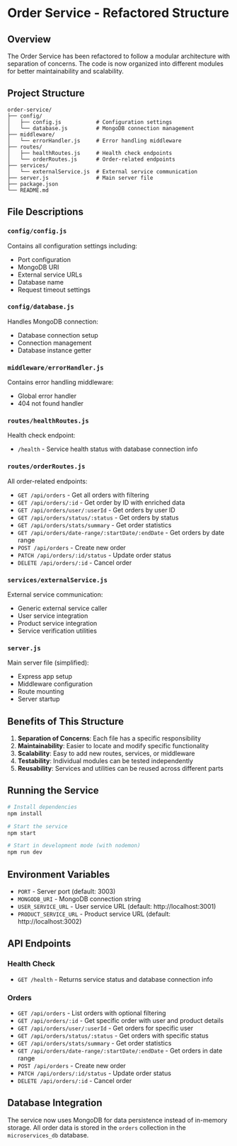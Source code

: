 # Order Service - Refactored Structure

## Overview
The Order Service has been refactored to follow a modular architecture with separation of concerns. The code is now organized into different modules for better maintainability and scalability.

## Project Structure

```
order-service/
├── config/
│   ├── config.js           # Configuration settings
│   └── database.js         # MongoDB connection management
├── middleware/
│   └── errorHandler.js     # Error handling middleware
├── routes/
│   ├── healthRoutes.js     # Health check endpoints
│   └── orderRoutes.js      # Order-related endpoints
├── services/
│   └── externalService.js  # External service communication
├── server.js               # Main server file
├── package.json
└── README.md
```

## File Descriptions

### `config/config.js`
Contains all configuration settings including:
- Port configuration
- MongoDB URI
- External service URLs
- Database name
- Request timeout settings

### `config/database.js`
Handles MongoDB connection:
- Database connection setup
- Connection management
- Database instance getter

### `middleware/errorHandler.js`
Contains error handling middleware:
- Global error handler
- 404 not found handler

### `routes/healthRoutes.js`
Health check endpoint:
- `/health` - Service health status with database connection info

### `routes/orderRoutes.js`
All order-related endpoints:
- `GET /api/orders` - Get all orders with filtering
- `GET /api/orders/:id` - Get order by ID with enriched data
- `GET /api/orders/user/:userId` - Get orders by user ID
- `GET /api/orders/status/:status` - Get orders by status
- `GET /api/orders/stats/summary` - Get order statistics
- `GET /api/orders/date-range/:startDate/:endDate` - Get orders by date range
- `POST /api/orders` - Create new order
- `PATCH /api/orders/:id/status` - Update order status
- `DELETE /api/orders/:id` - Cancel order

### `services/externalService.js`
External service communication:
- Generic external service caller
- User service integration
- Product service integration
- Service verification utilities

### `server.js`
Main server file (simplified):
- Express app setup
- Middleware configuration
- Route mounting
- Server startup

## Benefits of This Structure

1. **Separation of Concerns**: Each file has a specific responsibility
2. **Maintainability**: Easier to locate and modify specific functionality
3. **Scalability**: Easy to add new routes, services, or middleware
4. **Testability**: Individual modules can be tested independently
5. **Reusability**: Services and utilities can be reused across different parts

## Running the Service

```bash
# Install dependencies
npm install

# Start the service
npm start

# Start in development mode (with nodemon)
npm run dev
```

## Environment Variables

- `PORT` - Server port (default: 3003)
- `MONGODB_URI` - MongoDB connection string
- `USER_SERVICE_URL` - User service URL (default: http://localhost:3001)
- `PRODUCT_SERVICE_URL` - Product service URL (default: http://localhost:3002)

## API Endpoints

### Health Check
- `GET /health` - Returns service status and database connection info

### Orders
- `GET /api/orders` - List orders with optional filtering
- `GET /api/orders/:id` - Get specific order with user and product details
- `GET /api/orders/user/:userId` - Get orders for specific user
- `GET /api/orders/status/:status` - Get orders with specific status
- `GET /api/orders/stats/summary` - Get order statistics
- `GET /api/orders/date-range/:startDate/:endDate` - Get orders in date range
- `POST /api/orders` - Create new order
- `PATCH /api/orders/:id/status` - Update order status
- `DELETE /api/orders/:id` - Cancel order

## Database Integration

The service now uses MongoDB for data persistence instead of in-memory storage. All order data is stored in the `orders` collection in the `microservices_db` database.
